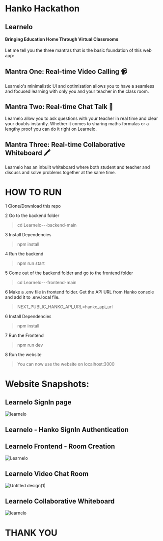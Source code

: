 # Hanko Hackathon

## Learnelo
#### Bringing Education Home Through Virtual Classrooms 

Let me tell you the three mantras that is the basic foundation of this web app:
## Mantra One: Real-time Video Calling 📹
Learnelo's minimalistic UI and optimisation allows you to have a seamless and focused learning with only you and your teacher in the class room.

## Mantra Two: Real-time Chat Talk 💬
Learnelo allow you to ask questions with your teacher in real time and clear your doubts instantly.
Whether it comes to sharing maths formulas or a lengthy proof you can do it right on Learnelo.

## Mantra Three: Real-time Collaborative Whiteboard 🖍️
Learnelo has an inbuilt whiteboard where both student and teacher and discuss and solve problems together at the same time.


# HOW TO RUN
1 Clone/Download this repo

2 Go to the backend folder
> cd Learnelo---backend-main

3 Install Dependencies
> npm install

4 Run the backend
> npm run start

5 Come out of the backend folder and go to the frontend folder
> cd Learnelo---frontend-main

6 Make a .env file in frontend folder. Get the API URL from Hanko console and add it to .env.local file.
> NEXT_PUBLIC_HANKO_API_URL=hanko_api_url

6 Install Dependencies
> npm install

7 Run the Frontend
> npm run dev

8 Run the website
> You can now use the website on localhost:3000

# Website Snapshots:
## Learnelo SignIn page
![learnelo](https://github.com/Harshit-Raj-14/Learnelo/assets/98808802/ad71248b-63bc-4632-875e-fe0636ebd404)

## Learnelo - Hanko SignIn Authentication


## Learnelo Frontend - Room Creation
![Learnelo](https://github.com/Harshit-Raj-14/Learnelo/assets/98808802/84a05c97-c5d6-494e-bcb3-96e96b8a4f8a)

## Learnelo Video Chat Room
![Untitled design(1)](https://github.com/Harshit-Raj-14/Learnelo/assets/98808802/cd0f50ab-1b34-453a-8533-2cc41ef21704)

## Learnelo Collaborative Whiteboard
![learnelo](https://github.com/Harshit-Raj-14/Learnelo/assets/98808802/90e758dd-99a0-489d-9140-691ff7e15eba)

# THANK YOU
